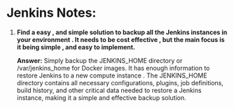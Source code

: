 Jenkins Notes:
================

1.  **Find a easy , and simple solution to backup all the Jenkins instances in your environment . It needs to be cost effective , but the main focus is it being simple , and easy to implement.**

    **Answer:**
        Simply backup the JENKINS_HOME directory or /var/jenkins_home for Docker images. It has enough information to restore Jenkins to a new compute instance .
        The JENKINS_HOME directory contains all necessary configurations, plugins, job definitions, build history, and other critical data needed to restore a Jenkins instance, making it a simple and effective backup solution.